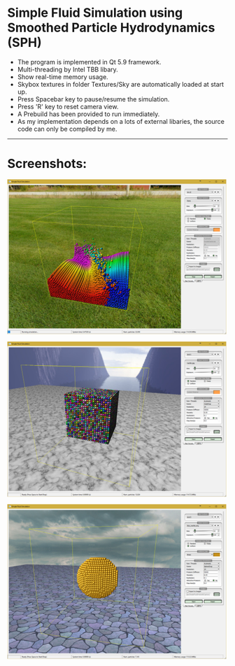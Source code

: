 # Simple Fluid Simulation using Smoothed Particle Hydrodynamics (SPH)

* The program is implemented in Qt 5.9 framework.
* Multi-threading by Intel TBB libary.
* Show real-time memory usage.
* Skybox textures in folder Textures/Sky are automatically loaded at start up.
* Press Spacebar key to pause/resume the simulation.
* Press 'R' key to reset camera view.
* A Prebuild has been provided to run immediately.
* As my implementation depends on a lots of external libaries, the source code can only be compiled by me.

---

# Screenshots:

![1](Captured/1.png)

![2](Captured/2.png)

![3](Captured/3.png)
